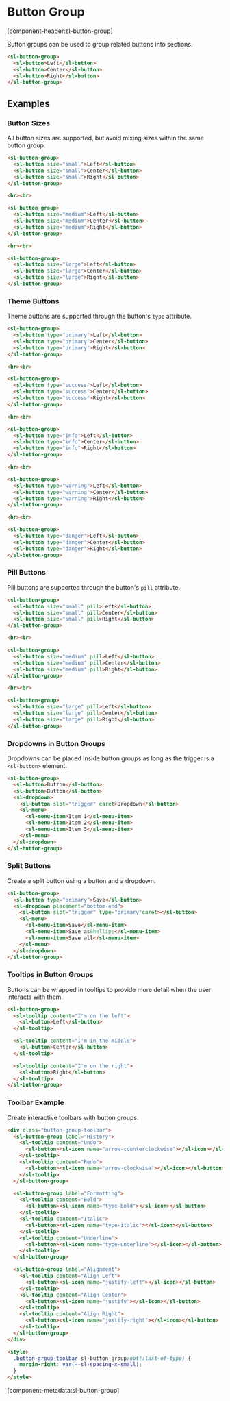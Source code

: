 # Button Group

[component-header:sl-button-group]

Button groups can be used to group related buttons into sections.

```html preview
<sl-button-group>
  <sl-button>Left</sl-button>
  <sl-button>Center</sl-button>
  <sl-button>Right</sl-button>
</sl-button-group>
```

## Examples

### Button Sizes

All button sizes are supported, but avoid mixing sizes within the same button group.

```html preview
<sl-button-group>
  <sl-button size="small">Left</sl-button>
  <sl-button size="small">Center</sl-button>
  <sl-button size="small">Right</sl-button>
</sl-button-group>

<br><br>

<sl-button-group>
  <sl-button size="medium">Left</sl-button>
  <sl-button size="medium">Center</sl-button>
  <sl-button size="medium">Right</sl-button>
</sl-button-group>

<br><br>

<sl-button-group>
  <sl-button size="large">Left</sl-button>
  <sl-button size="large">Center</sl-button>
  <sl-button size="large">Right</sl-button>
</sl-button-group>
```

### Theme Buttons

Theme buttons are supported through the button's `type` attribute.

```html preview
<sl-button-group>
  <sl-button type="primary">Left</sl-button>
  <sl-button type="primary">Center</sl-button>
  <sl-button type="primary">Right</sl-button>
</sl-button-group>

<br><br>

<sl-button-group>
  <sl-button type="success">Left</sl-button>
  <sl-button type="success">Center</sl-button>
  <sl-button type="success">Right</sl-button>
</sl-button-group>

<br><br>

<sl-button-group>
  <sl-button type="info">Left</sl-button>
  <sl-button type="info">Center</sl-button>
  <sl-button type="info">Right</sl-button>
</sl-button-group>

<br><br>

<sl-button-group>
  <sl-button type="warning">Left</sl-button>
  <sl-button type="warning">Center</sl-button>
  <sl-button type="warning">Right</sl-button>
</sl-button-group>

<br><br>

<sl-button-group>
  <sl-button type="danger">Left</sl-button>
  <sl-button type="danger">Center</sl-button>
  <sl-button type="danger">Right</sl-button>
</sl-button-group>
```

### Pill Buttons

Pill buttons are supported through the button's `pill` attribute.

```html preview
<sl-button-group>
  <sl-button size="small" pill>Left</sl-button>
  <sl-button size="small" pill>Center</sl-button>
  <sl-button size="small" pill>Right</sl-button>
</sl-button-group>

<br><br>

<sl-button-group>
  <sl-button size="medium" pill>Left</sl-button>
  <sl-button size="medium" pill>Center</sl-button>
  <sl-button size="medium" pill>Right</sl-button>
</sl-button-group>

<br><br>

<sl-button-group>
  <sl-button size="large" pill>Left</sl-button>
  <sl-button size="large" pill>Center</sl-button>
  <sl-button size="large" pill>Right</sl-button>
</sl-button-group>
```

### Dropdowns in Button Groups

Dropdowns can be placed inside button groups as long as the trigger is a `<sl-button>` element.

```html preview
<sl-button-group> 
  <sl-button>Button</sl-button>
  <sl-button>Button</sl-button>
  <sl-dropdown>
    <sl-button slot="trigger" caret>Dropdown</sl-button>
    <sl-menu>
      <sl-menu-item>Item 1</sl-menu-item>
      <sl-menu-item>Item 2</sl-menu-item>
      <sl-menu-item>Item 3</sl-menu-item>
    </sl-menu>
  </sl-dropdown>
</sl-button-group>
```

### Split Buttons

Create a split button using a button and a dropdown.

```html preview
<sl-button-group> 
  <sl-button type="primary">Save</sl-button>
  <sl-dropdown placement="bottom-end">
    <sl-button slot="trigger" type="primary"caret></sl-button>
    <sl-menu>
      <sl-menu-item>Save</sl-menu-item>
      <sl-menu-item>Save as&hellip;</sl-menu-item>
      <sl-menu-item>Save all</sl-menu-item>
    </sl-menu>
  </sl-dropdown>
</sl-button-group>
```

### Tooltips in Button Groups

Buttons can be wrapped in tooltips to provide more detail when the user interacts with them.

```html preview
<sl-button-group>
  <sl-tooltip content="I'm on the left">
    <sl-button>Left</sl-button>
  </sl-tooltip>

  <sl-tooltip content="I'm in the middle">
    <sl-button>Center</sl-button>
  </sl-tooltip>

  <sl-tooltip content="I'm on the right">
    <sl-button>Right</sl-button>
  </sl-tooltip>
</sl-button-group>
```

### Toolbar Example

Create interactive toolbars with button groups.

```html preview
<div class="button-group-toolbar">
  <sl-button-group label="History">
    <sl-tooltip content="Undo">
      <sl-button><sl-icon name="arrow-counterclockwise"></sl-icon></sl-button>
    </sl-tooltip>
    <sl-tooltip content="Redo">
      <sl-button><sl-icon name="arrow-clockwise"></sl-icon></sl-button>
    </sl-tooltip>
  </sl-button-group>

  <sl-button-group label="Formatting">
    <sl-tooltip content="Bold">
      <sl-button><sl-icon name="type-bold"></sl-icon></sl-button>
    </sl-tooltip>
    <sl-tooltip content="Italic">
      <sl-button><sl-icon name="type-italic"></sl-icon></sl-button>
    </sl-tooltip>
    <sl-tooltip content="Underline">
      <sl-button><sl-icon name="type-underline"></sl-icon></sl-button>
    </sl-tooltip>
  </sl-button-group>

  <sl-button-group label="Alignment">
    <sl-tooltip content="Align Left">
      <sl-button><sl-icon name="justify-left"></sl-icon></sl-button>
    </sl-tooltip>
    <sl-tooltip content="Align Center">
      <sl-button><sl-icon name="justify"></sl-icon></sl-button>
    </sl-tooltip>
    <sl-tooltip content="Align Right">
      <sl-button><sl-icon name="justify-right"></sl-icon></sl-button>
    </sl-tooltip>
  </sl-button-group>
</div>

<style>
  .button-group-toolbar sl-button-group:not(:last-of-type) {
    margin-right: var(--sl-spacing-x-small);
  }
</style>
```

[component-metadata:sl-button-group]
